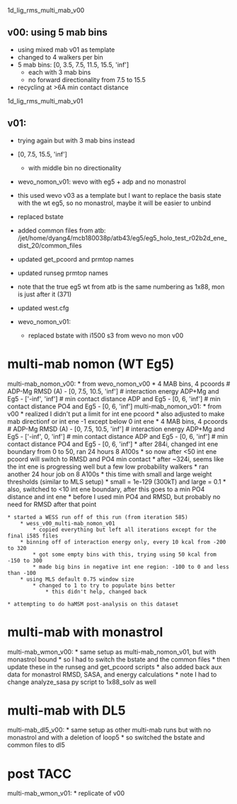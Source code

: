 1d_lig_rms_multi_mab_v00
## v00: using 5 mab bins
* using mixed mab v01 as template
* changed to 4 walkers per bin
* 5 mab bins: [0, 3.5, 7.5, 11.5, 15.5, 'inf']
    * each with 3 mab bins
    * no forward directionality from 7.5 to 15.5
* recycling at >6A min contact distance 

1d_lig_rms_multi_mab_v01
## v01:
* trying again but with 3 mab bins instead
* [0, 7.5, 15.5, 'inf']
    * with middle bin no directionality



* wevo_nomon_v01: wevo with eg5 + adp and no monastrol
* this used wevo v03 as a template but I want to replace the basis state with the wt eg5, so no monastrol, maybe it will be easier to unbind
* replaced bstate
* added common files from atb: /jet/home/dyang4/mcb180038p/atb43/eg5/eg5_holo_test_r02b2d_ene_dist_20/common_files
* updated get_pcoord and prmtop names
* updated runseg prmtop names
* note that the true eg5 wt from atb is the same numbering as 1x88, mon is just after it (371)
* updated west.cfg

* wevo_nomon_v01:
    * replaced bstate with i1500 s3 from wevo no mon v00

# multi-mab nomon (WT Eg5)
multi-mab_nomon_v00:
    * from wevo_nomon_v00
    * 4 MAB bins, 4 pcoords 
    # ADP-Mg RMSD (A)
    - [0, 7.5, 10.5, 'inf']
    # interaction energy ADP+Mg and Eg5
    - ['-inf', 'inf']
    # min contact distance ADP and Eg5
    - [0, 6, 'inf']
    # min contact distance PO4 and Eg5
    - [0, 6, 'inf']
multi-mab_nomon_v01:
    * from v00
    * realized I didn't put a limit for int ene pcoord
    * also adjusted to make mab directionf or int ene -1 except below 0 int ene
    * 4 MAB bins, 4 pcoords 
    # ADP-Mg RMSD (A)
    - [0, 7.5, 10.5, 'inf']
    # interaction energy ADP+Mg and Eg5
    - ['-inf', 0, 'inf']
    # min contact distance ADP and Eg5
    - [0, 6, 'inf']
    # min contact distance PO4 and Eg5
    - [0, 6, 'inf']
    * after 284i, changed int ene boundary from 0 to 50, ran 24 hours 8 A100s
        * so now after <50 int ene pcoord will switch to RMSD and PO4 min contact
    * after ~324i, seems like the int ene is progressing well but a few low probability walkers
        * ran another 24 hour job on 8 A100s
        * this time with small and large weight thresholds (similar to MLS setup)
            * small = 1e-129 (300kT) and large = 0.1
        * also, switched to <10 int ene boundary, after this goes to a min PO4 distance and int ene
            * before I used min PO4 and RMSD, but probably no need for RMSD after that point

    * started a WESS run off of this run (from iteration 585)
        * wess_v00_multi-mab_nomon_v01
            * copied everything but left all iterations except for the final i585 files
        * binning off of interaction energy only, every 10 kcal from -200 to 320
            * got some empty bins with this, trying using 50 kcal from -150 to 300
            * made big bins in negative int ene region: -100 to 0 and less than -100
        * using MLS default 0.75 window size
            * changed to 1 to try to populate bins better
                * this didn't help, changed back

    * attempting to do haMSM post-analysis on this dataset

# multi-mab with monastrol
multi-mab_wmon_v00:
    * same setup as multi-mab_nomon_v01, but with monastrol bound
    * so I had to switch the bstate and the common files
        * then update these in the runseg and get_pcoord scripts
        * also added back aux data for monastrol RMSD, SASA, and energy calculations
        * note I had to change analyze_sasa py script to 1x88_solv as well

# multi-mab with DL5
multi-mab_dl5_v00:
    * same setup as other multi-mab runs but with no monastrol and with a deletion of loop5
    * so switched the bstate and common files to dl5

# post TACC
multi-mab_wmon_v01:
    * replicate of v00
